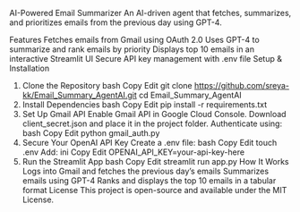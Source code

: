 AI-Powered Email Summarizer
An AI-driven agent that fetches, summarizes, and prioritizes emails from the previous day using GPT-4.

Features
Fetches emails from Gmail using OAuth 2.0
Uses GPT-4 to summarize and rank emails by priority
Displays top 10 emails in an interactive Streamlit UI
Secure API key management with .env file
Setup & Installation
1. Clone the Repository
bash
Copy
Edit
git clone https://github.com/sreya-kk/Email_Summary_AgentAI.git
cd Email_Summary_AgentAI
2. Install Dependencies
bash
Copy
Edit
pip install -r requirements.txt
3. Set Up Gmail API
Enable Gmail API in Google Cloud Console.
Download client_secret.json and place it in the project folder.
Authenticate using:
bash
Copy
Edit
python gmail_auth.py
4. Secure Your OpenAI API Key
Create a .env file:
bash
Copy
Edit
touch .env
Add:
ini
Copy
Edit
OPENAI_API_KEY=your-api-key-here
5. Run the Streamlit App
bash
Copy
Edit
streamlit run app.py
How It Works
Logs into Gmail and fetches the previous day’s emails
Summarizes emails using GPT-4
Ranks and displays the top 10 emails in a tabular format
License
This project is open-source and available under the MIT License.
